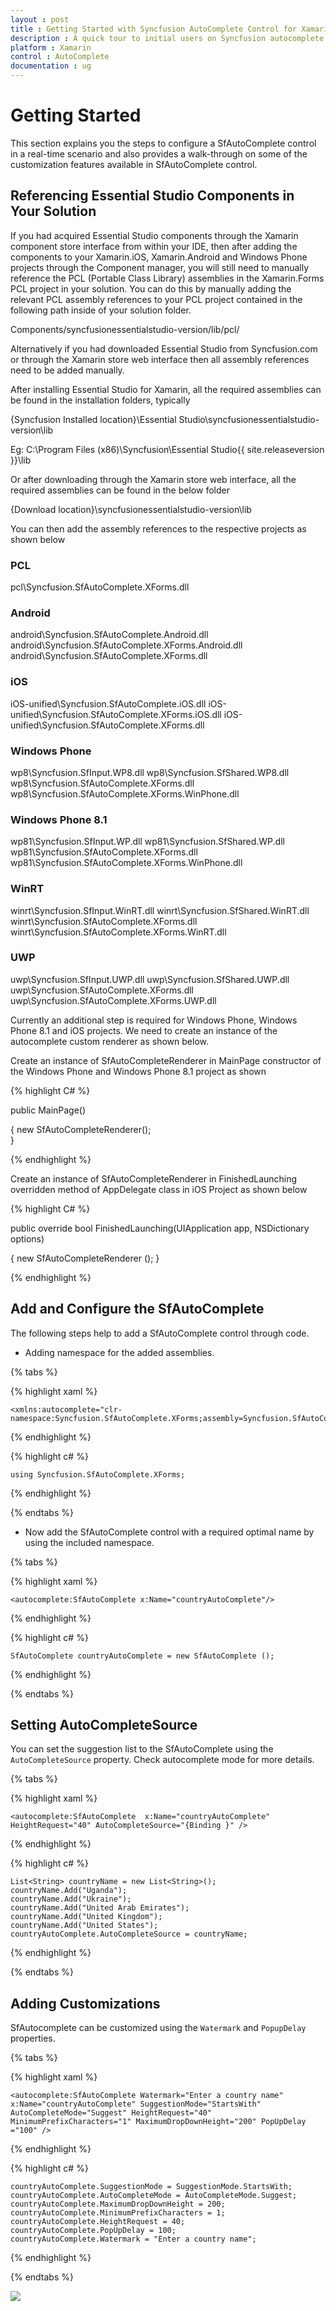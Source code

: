```yaml
---
layout : post
title : Getting Started with Syncfusion AutoComplete Control for Xamarin.Forms
description : A quick tour to initial users on Syncfusion autocomplete control for Xamarin.Forms platform
platform : Xamarin
control : AutoComplete
documentation : ug
---
```


# Getting Started

This section explains you the steps to configure a SfAutoComplete control in a real-time scenario and also provides a walk-through on some of the customization features available in SfAutoComplete control.

## Referencing Essential Studio Components in Your Solution	

If you had acquired Essential Studio components through the Xamarin component store interface from within your IDE, then after adding the components to your Xamarin.iOS, Xamarin.Android and Windows Phone projects through the Component manager, you will still need to manually reference the PCL (Portable Class Library) assemblies in the Xamarin.Forms PCL project in your solution. You can do this by manually adding the relevant PCL assembly references to your PCL project contained in the following path inside of your solution folder.

Components/syncfusionessentialstudio-version/lib/pcl/

Alternatively if you had downloaded Essential Studio from Syncfusion.com or through the Xamarin store web interface then all assembly references need to be added manually.

After installing Essential Studio for Xamarin, all the required assemblies can be found in the installation folders, typically

{Syncfusion Installed location}\Essential Studio\syncfusionessentialstudio-version\lib

Eg: C:\Program Files (x86)\Syncfusion\Essential Studio\{{ site.releaseversion }}\lib

Or after downloading through the Xamarin store web interface, all the required assemblies can be found in the below folder

{Download location}\syncfusionessentialstudio-version\lib


You can then add the assembly references to the respective projects as shown below



### PCL 
pcl\Syncfusion.SfAutoComplete.XForms.dll

### Android 
android\Syncfusion.SfAutoComplete.Android.dll
android\Syncfusion.SfAutoComplete.XForms.Android.dll
android\Syncfusion.SfAutoComplete.XForms.dll


### iOS 
iOS-unified\Syncfusion.SfAutoComplete.iOS.dll
iOS-unified\Syncfusion.SfAutoComplete.XForms.iOS.dll
iOS-unified\Syncfusion.SfAutoComplete.XForms.dll

### Windows Phone
wp8\Syncfusion.SfInput.WP8.dll
wp8\Syncfusion.SfShared.WP8.dll
wp8\Syncfusion.SfAutoComplete.XForms.dll
wp8\Syncfusion.SfAutoComplete.XForms.WinPhone.dll

### Windows Phone 8.1
wp81\Syncfusion.SfInput.WP.dll
wp81\Syncfusion.SfShared.WP.dll
wp81\Syncfusion.SfAutoComplete.XForms.dll
wp81\Syncfusion.SfAutoComplete.XForms.WinPhone.dll


### WinRT 
winrt\Syncfusion.SfInput.WinRT.dll
winrt\Syncfusion.SfShared.WinRT.dll
winrt\Syncfusion.SfAutoComplete.XForms.dll
winrt\Syncfusion.SfAutoComplete.XForms.WinRT.dll


### UWP 
uwp\Syncfusion.SfInput.UWP.dll
uwp\Syncfusion.SfShared.UWP.dll
uwp\Syncfusion.SfAutoComplete.XForms.dll
uwp\Syncfusion.SfAutoComplete.XForms.UWP.dll


Currently an additional step is required for Windows Phone, Windows Phone 8.1 and iOS projects. We need to create an instance of the autocomplete custom renderer as shown below. 

Create an instance of SfAutoCompleteRenderer in MainPage constructor of the Windows Phone and Windows Phone 8.1 project as shown 

{% highlight C# %}

public MainPage()

{
 new SfAutoCompleteRenderer();  
}

{% endhighlight %}

Create an instance of SfAutoCompleteRenderer in FinishedLaunching overridden method of AppDelegate class in iOS Project as shown below

{% highlight C# %}

public override bool FinishedLaunching(UIApplication app, NSDictionary options)

{
    new SfAutoCompleteRenderer ();
}	

{% endhighlight %}

## Add and Configure the SfAutoComplete

The following steps help to add a SfAutoComplete control through code.

* Adding namespace for the added assemblies. 

{% tabs %}

{% highlight xaml %}

	<xmlns:autocomplete="clr-namespace:Syncfusion.SfAutoComplete.XForms;assembly=Syncfusion.SfAutoComplete.XForms"/>

{% endhighlight %}

{% highlight c# %}

	using Syncfusion.SfAutoComplete.XForms;

{% endhighlight %}

{% endtabs %}

* Now add the SfAutoComplete control with a required optimal name by using the included namespace.

{% tabs %}

{% highlight xaml %}

	<autocomplete:SfAutoComplete x:Name="countryAutoComplete"/>
	
{% endhighlight %}

{% highlight c# %}

	SfAutoComplete countryAutoComplete = new SfAutoComplete ();

{% endhighlight %}

{% endtabs %}

## Setting AutoCompleteSource

You can set the suggestion list to the SfAutoComplete using the `AutoCompleteSource` property. Check autocomplete mode for more details.

{% tabs %}

{% highlight xaml %}

  	<autocomplete:SfAutoComplete  x:Name="countryAutoComplete" HeightRequest="40" AutoCompleteSource="{Binding }" />

{% endhighlight %}

{% highlight c# %}

    List<String> countryName = new List<String>();
	countryName.Add("Uganda");
	countryName.Add("Ukraine");
	countryName.Add("United Arab Emirates");
	countryName.Add("United Kingdom");
	countryName.Add("United States");	
	countryAutoComplete.AutoCompleteSource = countryName;

{% endhighlight %}

{% endtabs %}

## Adding Customizations

SfAutocomplete can be customized using the `Watermark` and `PopupDelay` properties.

{% tabs %}

{% highlight xaml %}

  	<autocomplete:SfAutoComplete Watermark="Enter a country name" x:Name="countryAutoComplete" SuggestionMode="StartsWith" AutoCompleteMode="Suggest" HeightRequest="40" MinimumPrefixCharacters="1" MaximumDropDownHeight="200" PopUpDelay ="100" />

{% endhighlight %}

{% highlight c# %}

	countryAutoComplete.SuggestionMode = SuggestionMode.StartsWith;
	countryAutoComplete.AutoCompleteMode = AutoCompleteMode.Suggest;
	countryAutoComplete.MaximumDropDownHeight = 200;
	countryAutoComplete.MinimumPrefixCharacters = 1;
	countryAutoComplete.HeightRequest = 40;
	countryAutoComplete.PopUpDelay = 100;
	countryAutoComplete.Watermark = "Enter a country name";  

{% endhighlight %}

{% endtabs %}

![](images/gettingstarted.png)